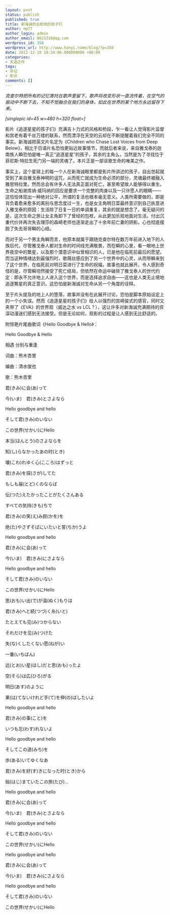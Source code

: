 ```yaml
---
layout: post
status: publish
published: true
title: 新海诚的云和他的孩子们
author: mp77
author_login: admin
author_email: 8621316@qq.com
wordpress_id: 358
wordpress_url: http://www.hanyi.name/blog/?p=358
date: 2011-12-10 18:34:06.000000000 +08:00
categories:
- 天选之作
tags:
- 杂记
- 影评
comments: []
---
```

<em>克查尔特把所有的记忆寄托在歌声里留下，歌声将改变形状一直流传着，在空气的振动中不断下去，不知不觉融合在我们的身体，如此在世界的某个地方永远留存下来。</em>

<em>[singlepic id=45 w=480 h=320 float=]</em>

影片《追逐星星的孩子们》充满吉卜力式的风格和桥段，乍一看让人觉得影片监督和宫老有着千丝万缕的联系，然而漂浮在天空的云却在不断提醒着我们完全不同的事实。新海诚把英文片名定为《Children who Chase Lost Voices from Deep Below》，相比于日语片名恐怕更贴近故事情节，而就后者来说，来自雅戈泰的迦南族人瞬恐怕是唯一真正“追逐星星”的孩子，其余的主角么，当然是为了寻找位于菲尼斯·特拉生死门另一端的灵魂了。本片正是一部讴歌生命的唯美之作。

事实上，这个星球上的每一个人在新海诚眼里都是影片所讲述的孩子，自出世起就受到了来自雅戈泰神明的诅咒，从而死亡就成为生命必须的部分，灵魂最终被融入雅思特拉里。然而总会有许多人无法真正面对死亡，甚至希望故人能够得以重生。生命之船谢库纳·威玛纳的回应是要求一个完整的肉身以及一只许愿人的眼睛——这恰恰体现出一种绝对公平，所谓的复活也根本毫无意义。人类所需要做的，即是背负着愈来愈多的离别与思念度过一生，也是女主角明日菜最终意识到自己执意进入雅戈泰的原因：生活除了日复一日的单调重复，其余的就是想念了。毫无疑问的是，这次生命之旅让女主角卸下了曾经的包袱，从此更加乐观地面对生活。付出沉重代价并再次失去理莎的森崎老师也逐渐走出了十余年前亡妻的阴影。心也彻底摆脱了失去哥哥瞬的心结。

而对于另一个男主角瞬而言，他原本就属于跟随克查尔特在数万年前进入地下的人族后代，尽管雅戈泰人都对生命的时间线充满敬畏，而在瞬的心里，看一眼地上世界夜空中的繁星，以及那个潜意识中似曾相识的人，已是他在临死前最后的愿望。而当这种情绪达到最强烈时，歌薇丝感应到了另一个世界中的心灵，从而带瞬来到了这个世界，在临死前对明日菜进行了生命的祝福，故事也就此展开。令人感到奇怪的是，尽管瞬坦然接受了死亡结局，但依然在命运中破除了雅戈泰人的世代约定：即永不允许地上人进入这个世界，而是选择追求自由——这也是人类无止境地追逐繁星的真正意识。这恐怕是新海诚对生命从另一个角度的诠释。

至于片头提及的地上人的堕落，故事并没有在此展开讨论，恐怕是脚本原始设定上的一个小失误。然而《追逐星星的孩子们》给人以强烈的宫崎骏式的感官，同时又夹带了《EVA》的世界观（威达之水 vs LCL？），这让许多对新海诚充满期待的资深动漫迷们感到无法接受。但是无论如何，观影的过程是让人感到无比舒适的。

附惊艳片尾曲歌词《Hello Goodbye &amp; Hello》：

Hello Goodbye &amp; Hello

相遇 分别与重逢

词曲：熊木杏里

编曲：清水俊也

歌：熊木杏里

君(きみ)に会(あ)って

今(いま)　君(きみ)とさよなら

Hello goodbye and hello

そして君(きみ)のいない

この世界(せかい)にHello

本当(ほんとう)のさよならを

知(し)らなかったあの时(とき)

壊(こわ)れゆく心(こころ)はずっと

君(きみ)を探(さが)してた

もしも届(とど)くのならば

伝(つた)えたかったことがたくさんある

すべての気持(きも)ちで

君(きみ)の笑(え)み颜(かを)を

绝(た)やさずそばにいたいと誓(ちか)うよ

Hello goodbye and hello

君(きみ)に会(あ)って

今(いま)　君(きみ)にさよなら

Hello goodbye and hello

そして君(きみ)のいない

この世界(せかい)にHello

思(おも)い出(で)が温(ぬく)もりは

君(きみ)へと続(つづ)く糸(いと)

たとえても见(み)つからない

それだけを见(み)つけた

失(な)くしたくない愿(ねが)い

一番(いちばん)

远(とお)い星(ほし)だと思(おも)ったよ

空(そら)は広(ひろ)がる

明日(あす)のように

果(は)てないけれど手(て)を伸(の)ばしたいよ

Hello goodbye and hello

君(きみ)の事(こと)を

いつも忘(わす)れないよ

Hello goodbye and hello

そしてこの道(みち)を

歩(ある)いてゆくなあ

君(きみ)を好(す)きになった时(とき)から

始(はじ)まていたこの旅(たび)...

Hello goodbye and hello

君(きみ)に会(あ)って

今(いま)　君(きみ)とさよなら

Hello goodbye and hello

そして君(きみ)のいない

この世界(せかい)にHello

Hello goodbye and hello

君(きみ)に会(あ)って

今(いま)　君(きみ)にさよなら

Hello goodbye and hello

そして君(きみ)のいない

この世界(せかい)にHello
